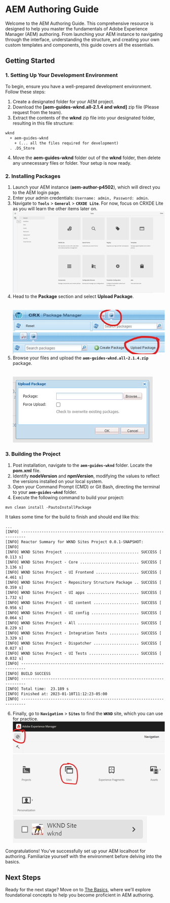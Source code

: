 # AEM Authoring Guide

Welcome to the AEM Authoring Guide. This comprehensive resource is designed to help you master the fundamentals of Adobe Experience Manager (AEM) authoring. From launching your AEM instance to navigating through the interface, understanding the structure, and creating your own custom templates and components, this guide covers all the essentials.

## Getting Started

### 1. Setting Up Your Development Environment

To begin, ensure you have a well-prepared development environment. Follow these steps:

1. Create a designated folder for your AEM project.
2. Download the **[aem-guides-wknd.all-2.1.4 and wknd]** zip file (Please request from the team).
3. Extract the contents of the **wknd** zip file into your designated folder, resulting in this file structure:

```
wknd
  + aem-guides-wknd
    + (... all the files required for development)
  . .DS_Store
```

4. Move the **aem-guides-wknd** folder out of the **wknd** folder, then delete any unnecessary files or folder. Your setup is now ready.

### 2. Installing Packages

1. Launch your AEM instance (**aem-author-p4502**), which will direct you to the AEM login page.
2. Enter your admin credentials: `Username: admin, Password: admin`.
3. Navigate to **`Tools`** > **`General`** > **`CRXDE Lite`**. For now, focus on CRXDE Lite as you will learn the other items later on.
   ![Navigation to CRXDE Lite](../files/image.png)
4. Head to the **Package** section and select **Upload Package**.  
    <br><br>
   ![Package Section](../files/package.jpeg)
   ![Upload Package](../files/uploadpackage.jpeg)
6. Browse your files and upload the **`aem-guides-wknd.all-2.1.4.zip`** package.  
   <br><br>
   ![Upload Package](../files/browse.png)

### 3. Building the Project

1. Post installation, navigate to the **`aem-guides-wknd`** folder. Locate the **pom.xml** file.
2. Identify **nodeVersion** and **npmVersion**, modifying the values to reflect the versions installed on your local system.
3. Open your Command Prompt (CMD) or Git Bash, directing the terminal to your **`aem-guides-wknd`** folder.
4. Execute the following command to build your project:

```
mvn clean install -PautoInstallPackage
```

It takes some time for the build to finish and should end like this:

```
...
[INFO] ------------------------------------------------------------------------
[INFO] Reactor Summary for WKND Sites Project 0.0.1-SNAPSHOT:
[INFO]
[INFO] WKND Sites Project ................................. SUCCESS [  0.113 s]
[INFO] WKND Sites Project - Core .......................... SUCCESS [  3.136 s]
[INFO] WKND Sites Project - UI Frontend ................... SUCCESS [  4.461 s]
[INFO] WKND Sites Project - Repository Structure Package .. SUCCESS [  0.359 s]
[INFO] WKND Sites Project - UI apps ....................... SUCCESS [  1.732 s]
[INFO] WKND Sites Project - UI content .................... SUCCESS [  0.956 s]
[INFO] WKND Sites Project - UI config ..................... SUCCESS [  0.064 s]
[INFO] WKND Sites Project - All ........................... SUCCESS [  8.229 s]
[INFO] WKND Sites Project - Integration Tests ............. SUCCESS [  3.329 s]
[INFO] WKND Sites Project - Dispatcher .................... SUCCESS [  0.027 s]
[INFO] WKND Sites Project - UI Tests ...................... SUCCESS [  0.032 s]
[INFO] ------------------------------------------------------------------------
[INFO] BUILD SUCCESS
[INFO] ------------------------------------------------------------------------
[INFO] Total time:  23.189 s
[INFO] Finished at: 2023-01-10T11:12:23-05:00
[INFO] ------------------------------------------------------------------------
```

6. Finally, go to **`Navigation`** > **`Sites`** to find the **`WKND`** site, which you can use for practice.
   ![Navigation to Sites](../files/navigation.jpeg)
   ![Sites](../files/sites.jpeg)
   ![WKND Site](../files/WKND.png)

Congratulations! You've successfully set up your AEM localhost for authoring. Familiarize yourself with the environment before delving into the basics.

## Next Steps

Ready for the next stage? Move on to [The Basics](./basics.md), where we'll explore foundational concepts to help you become proficient in AEM authoring.
